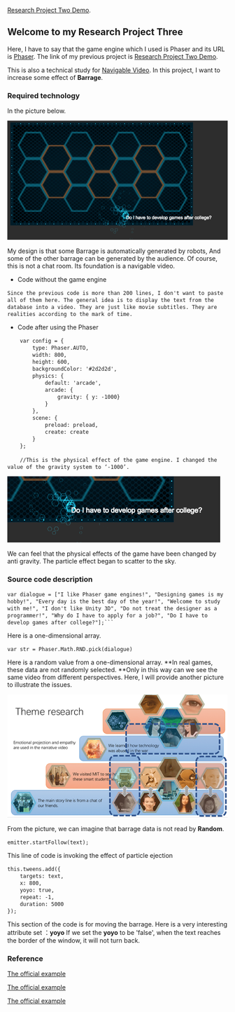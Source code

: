 [Research Project Two Demo](http://www.06-90.com/projects/p3/index.html). 



## Welcome to my Research Project Three

Here, I have to say that the game engine which I used is Phaser and its URL is [Phaser](http://phaser.io/). The link of my previous project is [Research Project Two Demo](https://github.com/ChenLyu01/Research-Project-2).

This is also a technical study for [Navigable Video](http://www.06-90.com/final/finalprojectChenLyu.html). In this project, I want to increase some effect of **Barrage**.

### Required technology

In the picture below.

![Image text](https://github.com/ChenLyu01/Research-Project-3/blob/master/image/image1.png) 

My design is that some Barrage is automatically generated by robots, And some of the other barrage can be generated by the audience. Of course, this is not a chat room. Its foundation is a navigable video.





- Code without the game engine

```
Since the previous code is more than 200 lines, I don't want to paste all of them here. The general idea is to display the text from the database into a video. They are just like movie subtitles. They are realities according to the mark of time.

```






- Code after using the Phaser

```
	var config = {
		type: Phaser.AUTO,
		width: 800,
		height: 600,
		backgroundColor: '#2d2d2d',
		physics: {
			default: 'arcade',
			arcade: {
				gravity: { y: -1000}
			}
		},			
		scene: {
			preload: preload,
			create: create
		}
	};	
	
	//This is the physical effect of the game engine. I changed the value of the gravity system to ‘-1000’.
```

![Image text](https://github.com/ChenLyu01/Research-Project-3/blob/master/image/image2.png)

We can feel that the physical effects of the game have been changed by anti gravity. The particle effect began to scatter to the sky.






### Source code description

```
var dialogue = ["I like Phaser game engines!", "Designing games is my hobby!", "Every day is the best day of the year!", "Welcome to study with me!", "I don't like Unity 3D", "Do not treat the designer as a programmer!", "Why do I have to apply for a job?", "Do I have to develop games after college?"];```	
```
Here is a one-dimensional array.


```
var str = Phaser.Math.RND.pick(dialogue) 
```
Here is a random value from a one-dimensional array. **In real games, these data are not randomly selected. **Only in this way can we see the same video from different perspectives. Here, I will provide another picture to illustrate the issues.

![Image text](https://github.com/ChenLyu01/Research-Project-3/blob/master/image/image3.png)

From the picture, we can imagine that barrage data is not read by **Random**.



```
emitter.startFollow(text);
```
This line of code is invoking the effect of particle ejection


```
this.tweens.add({
	targets: text,
	x: 800,
	yoyo: true,
	repeat: -1,
	duration: 5000
});

```
This section of the code is for moving the barrage. Here is a very interesting attribute set ：**yoyo** If we set the **yoyo** to be 'false', when the text reaches the border of the window, it will not turn back.






### Reference
[The official example](https://labs.phaser.io/edit.html?src=src\input\mouse\text%20input%20test.js) 

[The official example](http://www.phaser.io/tutorials/getting-started-phaser3/part5) 

[The official example](https://labs.phaser.io/edit.html?src=src\input\mouse\poll%20only%20on%20move.js) 